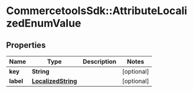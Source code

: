 # CommercetoolsSdk::AttributeLocalizedEnumValue

## Properties
Name | Type | Description | Notes
------------ | ------------- | ------------- | -------------
**key** | **String** |  | [optional] 
**label** | [**LocalizedString**](LocalizedString.md) |  | [optional] 

